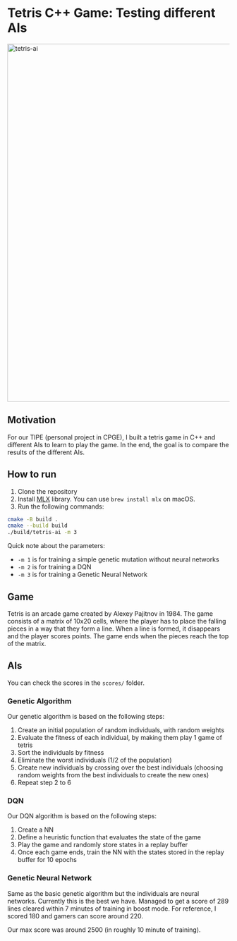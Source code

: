 # Tetris C++ Game: Testing different AIs

<img width="812" alt="tetris-ai" src="https://github.com/user-attachments/assets/6afceb35-c506-462d-a4ad-f059674fbb27" />

## Motivation 

For our TIPE (personal project in CPGE), I built a tetris game in C++ and different AIs to learn to play the game. In the end, the goal is to compare the results of the different AIs.

## How to run
1. Clone the repository
2. Install [MLX](https://ml-explore.github.io/mlx/build/html/install.html#c-api) library. You can use `brew install mlx` on macOS.
3. Run the following commands:
```bash
cmake -B build .
cmake --build build
./build/tetris-ai -m 3
```

Quick note about the parameters:
- `-m 1` is for training a simple genetic mutation without neural networks
- `-m 2` is for training a DQN
- `-m 3` is for training a Genetic Neural Network

## Game
Tetris is an arcade game created by Alexey Pajitnov in 1984. The game consists of a matrix of 10x20 cells, where the player has to place the falling pieces in a way that they form a line. When a line is formed, it disappears and the player scores points. The game ends when the pieces reach the top of the matrix.

## AIs

You can check the scores in the `scores/` folder.

### Genetic Algorithm
Our genetic algorithm is based on the following steps:
1. Create an initial population of random individuals, with random weights
2. Evaluate the fitness of each individual, by making them play 1 game of tetris
3. Sort the individuals by fitness
4. Eliminate the worst individuals (1/2 of the population)
5. Create new individuals by crossing over the best individuals (choosing random weights from the best individuals to create the new ones)
6. Repeat step 2 to 6
### DQN
Our DQN algorithm is based on the following steps:
1. Create a NN
2. Define a heuristic function that evaluates the state of the game
3. Play the game and randomly store states in a replay buffer
4. Once each game ends, train the NN with the states stored in the replay buffer for 10 epochs

### Genetic Neural Network
Same as the basic genetic algorithm but the individuals are neural networks.
Currently this is the best we have. Managed to get a score of 289 lines cleared within 7 minutes of training in boost mode. For reference, I scored 180 and gamers can score around 220.

Our max score was around 2500 (in roughly 10 minute of training).

